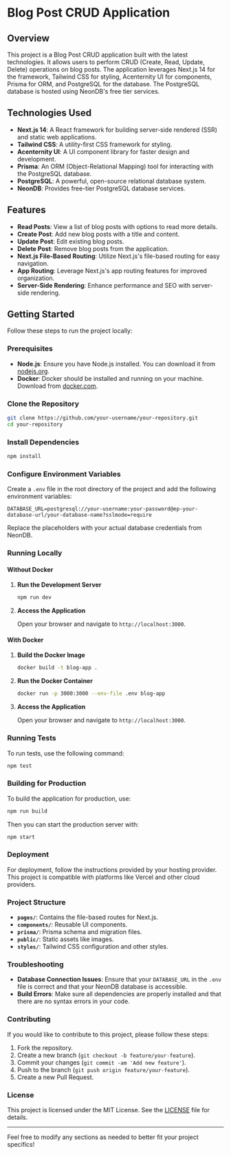 # Blog Post CRUD Application

## Overview

This project is a Blog Post CRUD application built with the latest technologies. It allows users to perform CRUD (Create, Read, Update, Delete) operations on blog posts. The application leverages Next.js 14 for the framework, Tailwind CSS for styling, Acenternity UI for components, Prisma for ORM, and PostgreSQL for the database. The PostgreSQL database is hosted using NeonDB's free tier services.

## Technologies Used

- **Next.js 14**: A React framework for building server-side rendered (SSR) and static web applications.
- **Tailwind CSS**: A utility-first CSS framework for styling.
- **Acenternity UI**: A UI component library for faster design and development.
- **Prisma**: An ORM (Object-Relational Mapping) tool for interacting with the PostgreSQL database.
- **PostgreSQL**: A powerful, open-source relational database system.
- **NeonDB**: Provides free-tier PostgreSQL database services.

## Features

- **Read Posts**: View a list of blog posts with options to read more details.
- **Create Post**: Add new blog posts with a title and content.
- **Update Post**: Edit existing blog posts.
- **Delete Post**: Remove blog posts from the application.
- **Next.js File-Based Routing**: Utilize Next.js's file-based routing for easy navigation.
- **App Routing**: Leverage Next.js's app routing features for improved organization.
- **Server-Side Rendering**: Enhance performance and SEO with server-side rendering.

## Getting Started

Follow these steps to run the project locally:

### Prerequisites

- **Node.js**: Ensure you have Node.js installed. You can download it from [nodejs.org](https://nodejs.org/).
- **Docker**: Docker should be installed and running on your machine. Download from [docker.com](https://www.docker.com/).

### Clone the Repository

```bash
git clone https://github.com/your-username/your-repository.git
cd your-repository
```

### Install Dependencies

```bash
npm install
```

### Configure Environment Variables

Create a `.env` file in the root directory of the project and add the following environment variables:

```
DATABASE_URL=postgresql://your-username:your-password@ep-your-database-url/your-database-name?sslmode=require
```

Replace the placeholders with your actual database credentials from NeonDB.

### Running Locally

#### Without Docker

1. **Run the Development Server**

   ```bash
   npm run dev
   ```

2. **Access the Application**

   Open your browser and navigate to `http://localhost:3000`.

#### With Docker

1. **Build the Docker Image**

   ```bash
   docker build -t blog-app .
   ```

2. **Run the Docker Container**

   ```bash
   docker run -p 3000:3000 --env-file .env blog-app
   ```

3. **Access the Application**

   Open your browser and navigate to `http://localhost:3000`.

### Running Tests

To run tests, use the following command:

```bash
npm test
```

### Building for Production

To build the application for production, use:

```bash
npm run build
```

Then you can start the production server with:

```bash
npm start
```

### Deployment

For deployment, follow the instructions provided by your hosting provider. This project is compatible with platforms like Vercel and other cloud providers.

### Project Structure

- **`pages/`**: Contains the file-based routes for Next.js.
- **`components/`**: Reusable UI components.
- **`prisma/`**: Prisma schema and migration files.
- **`public/`**: Static assets like images.
- **`styles/`**: Tailwind CSS configuration and other styles.

### Troubleshooting

- **Database Connection Issues**: Ensure that your `DATABASE_URL` in the `.env` file is correct and that your NeonDB database is accessible.
- **Build Errors**: Make sure all dependencies are properly installed and that there are no syntax errors in your code.

### Contributing

If you would like to contribute to this project, please follow these steps:

1. Fork the repository.
2. Create a new branch (`git checkout -b feature/your-feature`).
3. Commit your changes (`git commit -am 'Add new feature'`).
4. Push to the branch (`git push origin feature/your-feature`).
5. Create a new Pull Request.

### License

This project is licensed under the MIT License. See the [LICENSE](LICENSE) file for details.

---

Feel free to modify any sections as needed to better fit your project specifics!
